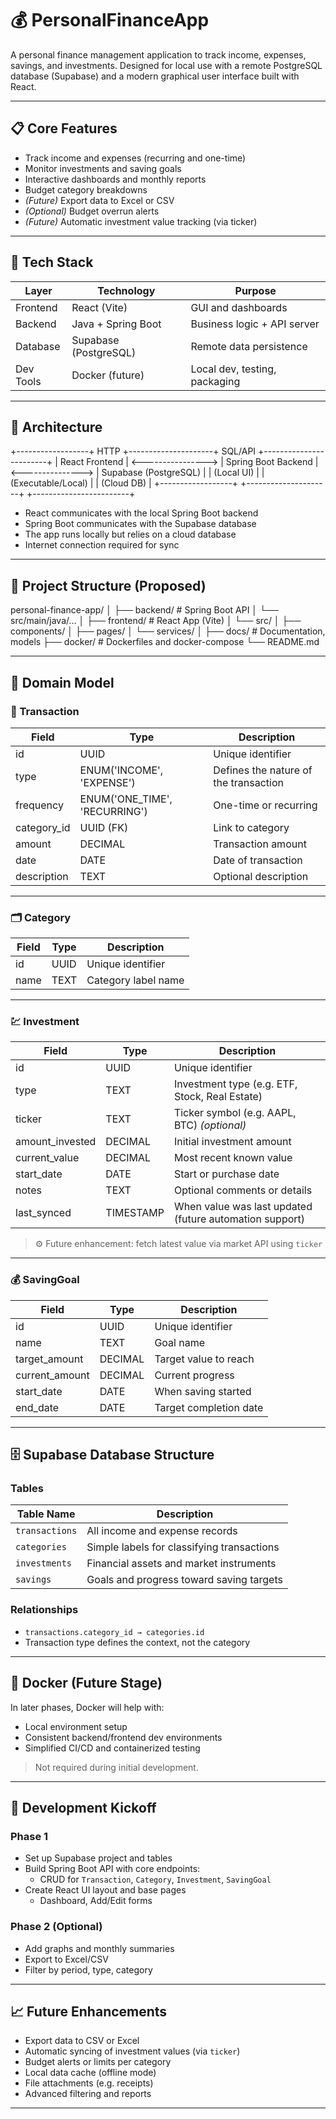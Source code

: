 # 💰 PersonalFinanceApp

A personal finance management application to track income, expenses, savings, and investments. Designed for local use with a remote PostgreSQL database (Supabase) and a modern graphical user interface built with React.

---

## 📋 Core Features

- Track income and expenses (recurring and one-time)
- Monitor investments and saving goals
- Interactive dashboards and monthly reports
- Budget category breakdowns
- _(Future)_ Export data to Excel or CSV
- _(Optional)_ Budget overrun alerts
- _(Future)_ Automatic investment value tracking (via ticker)

---

## 🧱 Tech Stack

| Layer     | Technology            | Purpose                       |
| --------- | --------------------- | ----------------------------- |
| Frontend  | React (Vite)          | GUI and dashboards            |
| Backend   | Java + Spring Boot    | Business logic + API server   |
| Database  | Supabase (PostgreSQL) | Remote data persistence       |
| Dev Tools | Docker (future)       | Local dev, testing, packaging |

---

## 🧩 Architecture

+------------------+ HTTP +---------------------+ SQL/API +------------------------+
| React Frontend | <----------------> | Spring Boot Backend | <---------------> | Supabase (PostgreSQL) |
| (Local UI) | | (Executable/Local) | | (Cloud DB) |
+------------------+ +---------------------+ +------------------------+

- React communicates with the local Spring Boot backend
- Spring Boot communicates with the Supabase database
- The app runs locally but relies on a cloud database
- Internet connection required for sync

---

## 📁 Project Structure (Proposed)

personal-finance-app/
│
├── backend/ # Spring Boot API
│ └── src/main/java/...
│
├── frontend/ # React App (Vite)
│ └── src/
│ ├── components/
│ ├── pages/
│ └── services/
│
├── docs/ # Documentation, models
├── docker/ # Dockerfiles and docker-compose
└── README.md

---

## 🧾 Domain Model

### 🧾 Transaction

| Field       | Type                          | Description                           |
| ----------- | ----------------------------- | ------------------------------------- |
| id          | UUID                          | Unique identifier                     |
| type        | ENUM('INCOME', 'EXPENSE')     | Defines the nature of the transaction |
| frequency   | ENUM('ONE_TIME', 'RECURRING') | One-time or recurring                 |
| category_id | UUID (FK)                     | Link to category                      |
| amount      | DECIMAL                       | Transaction amount                    |
| date        | DATE                          | Date of transaction                   |
| description | TEXT                          | Optional description                  |

---

### 🗂️ Category

| Field | Type | Description         |
| ----- | ---- | ------------------- |
| id    | UUID | Unique identifier   |
| name  | TEXT | Category label name |

---

### 💹 Investment

| Field           | Type      | Description                                             |
| --------------- | --------- | ------------------------------------------------------- |
| id              | UUID      | Unique identifier                                       |
| type            | TEXT      | Investment type (e.g. ETF, Stock, Real Estate)          |
| ticker          | TEXT      | Ticker symbol (e.g. AAPL, BTC) _(optional)_             |
| amount_invested | DECIMAL   | Initial investment amount                               |
| current_value   | DECIMAL   | Most recent known value                                 |
| start_date      | DATE      | Start or purchase date                                  |
| notes           | TEXT      | Optional comments or details                            |
| last_synced     | TIMESTAMP | When value was last updated (future automation support) |

> ⚙️ Future enhancement: fetch latest value via market API using `ticker`

---

### 💰 SavingGoal

| Field          | Type    | Description            |
| -------------- | ------- | ---------------------- |
| id             | UUID    | Unique identifier      |
| name           | TEXT    | Goal name              |
| target_amount  | DECIMAL | Target value to reach  |
| current_amount | DECIMAL | Current progress       |
| start_date     | DATE    | When saving started    |
| end_date       | DATE    | Target completion date |

---

## 🗄️ Supabase Database Structure

### Tables

| Table Name     | Description                                |
| -------------- | ------------------------------------------ |
| `transactions` | All income and expense records             |
| `categories`   | Simple labels for classifying transactions |
| `investments`  | Financial assets and market instruments    |
| `savings`      | Goals and progress toward saving targets   |

### Relationships

- `transactions.category_id → categories.id`
- Transaction type defines the context, not the category

---

## 🐳 Docker (Future Stage)

In later phases, Docker will help with:

- Local environment setup
- Consistent backend/frontend dev environments
- Simplified CI/CD and containerized testing

> Not required during initial development.

---

## 🚀 Development Kickoff

### Phase 1

- Set up Supabase project and tables
- Build Spring Boot API with core endpoints:
  - CRUD for `Transaction`, `Category`, `Investment`, `SavingGoal`
- Create React UI layout and base pages
  - Dashboard, Add/Edit forms

### Phase 2 (Optional)

- Add graphs and monthly summaries
- Export to Excel/CSV
- Filter by period, type, category

---

## 📈 Future Enhancements

- Export data to CSV or Excel
- Automatic syncing of investment values (via `ticker`)
- Budget alerts or limits per category
- Local data cache (offline mode)
- File attachments (e.g. receipts)
- Advanced filtering and reports

---
